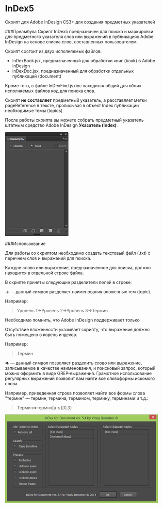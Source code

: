 InDex5
======

Скрипт для Adobe InDesign CS3+ для создания предметных указателей

###Преамбула
Скрипт InDex5 предназначен для поиска и маркировки для предметного указателя слов или выражений в публикациях Adobe InDesign на основе списка слов, составленных пользователем.

Скрипт состоит из двух исполняемых файлов:
- InDexBook.jsx, предназначенный для обработки книг (book) в Adobe InDesign
- InDexDoc.jsx, предназначенный для обработки отдельных публикаций (document)

Кроме того, в файле InDexFind.jsxinc находится общий для обоих исполняемых файлов код для поиска слов.

Скрипт **не составляет** предметный указатель, а расставляет метки pageReference в тексте, прописывая в объект Index публикации необходимые темы (topics).

После работы скрипта вы можете собрать предметный указатель штатным средство Adobe InDesign **Указатель (Index)**.

![Панель Указатель](https://raw.githubusercontent.com/vbatushev/InDex5/master/images/index_panel.png)

###Использование

Для работы со скриптом необходимо создать текстовый файл (.txt) с перечнем слов и выражений для поиска.

Каждое слово или выражение, предназначенное для поиска, должно находится в отдельной строке файла.

В скрипте приняты следующие разделители полей в строке:

**->** — данный символ разделяет наименования вложенных тем (topic).

Например:
> Уровень 1->Уровень 2->Уровень 3->Термин

Необходимо помнить, что Adobe InDesign поддерживает только 

Отсутствие вложенности указывает скрипту, что выражение должно быть помещено в корень индекса.

Например:
> Термин

**=>** — данный символ позволяет разделить слово или выражение, записываемое в качестве наименования, и поисковый запрос, который можно оформить в виде GREP-выражения. Грамотное использование регулярных выражений позволит вам найти все словоформы искомого слова.

Например, приведенная строка позволяет найти все формы слова "термин" — термин, термина, термином, термину, терминами и т.д.:
> Термин=>термин[а-я]{0,3}

![Диалоговое окно скрипт InDexDoc.jsx](https://raw.githubusercontent.com/vbatushev/InDex5/master/images/index_dialog.png)
